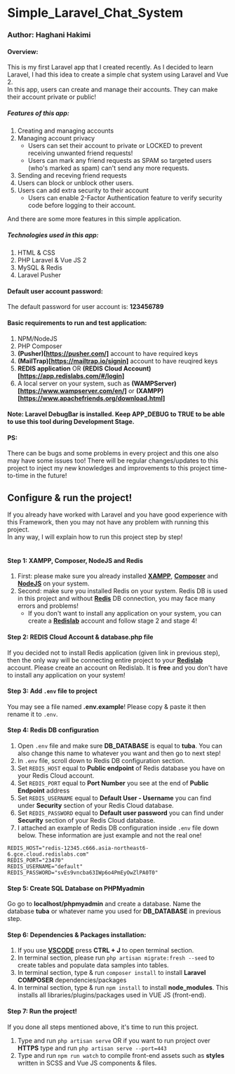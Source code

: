 # Simple_Laravel_Chat_System
### Author: Haghani Hakimi

#### Overview:

This is my first Laravel app that I created recently. As I decided to learn Laravel, I had this idea to create a simple chat system using Laravel and Vue 2.<br/>
In this app, users can create and manage their accounts. They can make their account private or public!
##### Features of this app:
1. Creating and managing accounts
2. Managing account privacy<br/>
   - Users can set their account to private or LOCKED to prevent receiving unwanted friend requests!<br/>
   - Users can mark any friend requests as SPAM so targeted users (who's marked as spam) can't send any more requests.
3. Sending and receving friend requests
3. Users can block or unblock other users.
4. Users can add extra security to their account<br/>
    - Users can enable 2-Factor Authentication feature to verify security code before logging to their account.

And there are some more features in this simple application.<br/>

##### Technologies used in this app:
1. HTML & CSS
2. PHP Laravel & Vue JS 2
3. MySQL & Redis
4. Laravel Pusher

#### Default user account password:
The default password for user account is: **123456789**

#### Basic requirements to run and test application:
1. NPM/NodeJS
2. PHP Composer
3. **(Pusher)[https://pusher.com/]** account to have required keys
4. **(MailTrap)[https://mailtrap.io/signin]** account to have reuqired keys
5. **REDIS application** OR **(REDIS Cloud Account)[https://app.redislabs.com/#/login]**
6. A local server on your system, such as **(WAMPServer)[https://www.wampserver.com/en/]** or **(XAMPP)[https://www.apachefriends.org/download.html]**


#### Note: Laravel DebugBar is installed. Keep APP_DEBUG to TRUE to be able to use this tool during Development Stage.

#### PS:
There can be bugs and some problems in every project and this one also may have some issues too!
There will be regular changes/updates to this project to inject my new knowledges and improvements to this project time-to-time in the future!

## Configure & run the project!
If you already have worked with Laravel and you have good experience with this Framework, then you may not have any problem with running this project.<br/>
In any way, I will explain how to run this project step by step!<br/><br/>

#### Step 1: XAMPP, Composer, NodeJS and Redis
1. First: please make sure you already installed **[XAMPP](https://www.apachefriends.org/download.html)**, **[Composer](https://getcomposer.org/download/)** and **[NodeJS](https://nodejs.org/en/)** on your system.<br/>
2. Second: make sure you installed Redis on your system. Redis DB is used in this project and without **[Redis](https://github.com/microsoftarchive/redis/releases/tag/win-3.0.504)** DB connection, you may face many errors and problems!
    * If you don't want to install any application on your system, you can create a **[Redislab](https://app.redislabs.com/#/login)** account and follow stage 2 and stage 4!<br/>

#### Step 2: REDIS Cloud Account & database.php file
If you decided not to install Redis application (given link in previous step), then the only way will be connecting entire project to your **[Redislab](https://app.redislabs.com/#/login)** account. Please create an account on Redislab. It is **free** and you don't have to install any application on your system! <br/>

#### Step 3: Add ``` .env ``` file to project
You may see a file named **.env.example**! Please copy & paste it then rename it to ```.env```. <br/>

#### Step 4: Redis DB configuration
1. Open ```.env``` file and make sure **DB_DATABASE** is equal to **tuba**. You can also change this name to whatever you want and then go to next step!<br/>
2. In ``` .env ``` file, scroll down to Redis DB configuration section.
3. Set ``` REDIS_HOST ``` equal to **Public endpoint** of Redis database you have on your Redis Cloud account.
4. Set ``` REDIS_PORT ``` equal to **Port Number** you see at the end of **Public Endpoint** address
5. Set ``` REDIS_USERNAME ``` equal to **Default User - Username** you can find under **Security** section of your Redis Cloud database.
6. Set ``` REDIS_PASSWORD ``` equal to **Default user password** you can find under **Security** section of your Redis Cloud database.
7. I attached an example of Redis DB configuration inside ``` .env ``` file down below. These information are just example and not the real one!
```
REDIS_HOST="redis-12345.c666.asia-northeast6-6.gce.cloud.redislabs.com"
REDIS_PORT="23470"
REDIS_USERNAME="default"
REDIS_PASSWORD="svEs9vncba63IWp6o4PmEyOwZlPA0T0"
```

#### Step 5: Create SQL Database on PHPMyadmin
Go go to **localhost/phpmyadmin** and create a database. Name the database **tuba** or whatever name you used for **DB_DATABASE** in previous step. <br/>

#### Step 6: Dependencies & Packages installation:
1. If you use **[VSCODE](https://code.visualstudio.com/download)** press **CTRL + J** to open terminal section.
2. In terminal section, please run ``` php artisan migrate:fresh --seed ``` to create tables and populate data samples into tables.
3. In terminal section, type & run ``` composer install ``` to install **Laravel COMPOSER** dependencies/packages
4. In terminal section, type & run ``` npm install ``` to install **node_modules**. This installs all libraries/plugins/packages used in VUE JS (front-end).<br/>
#### Step 7: Run the project!
If you done all steps mentioned above, it's time to run this project.<br/>
1. Type and run ``` php artisan serve ``` OR if you want to run project over **HTTPS** type and run ```php artisan serve --port=443  ```
2. Type and run ``` npm run watch ``` to compile front-end assets such as **styles** written in SCSS and Vue JS components & files.